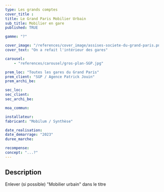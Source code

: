 ```yaml
---
type: Les grands comptes
cover_title :
title: Le Grand Paris Mobilier Urbain
sub_title: Mobilier en gare
published: TRUE

gamme: "?"

cover_image: "/references/cover_image/assises-societe-du-grand-paris.png"
cover_text: "On a refait l'intérieur des gares"

carousel:
    - "references/carousel/gros-plan-SGP.jpg"

prem_loc: "Toutes les gares du Grand Paris"
prem_client: "SGP / Agence Patrick Jouin"
prem_archi_be:

sec_loc:
sec_client:
sec_archi_be:

moa_commun:

installateur:
fabricant: "Mobilum / Synthèse"

date_realisation:
date_demarrage: "2023"
duree_marche:

recompense:
concept: "...?"
---
```


## Description

Enlever (si possible) "Mobilier urbain" dans le titre
